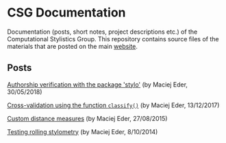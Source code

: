 # CSG Documentation

Documentation (posts, short notes, project descriptions etc.) of the Computational Stylistics Group. This repository contains source files of the materials that are posted on the main [website](https://computationalstylistics.github.io/).

## Posts

[Authorship verification with the package 'stylo'](https://computationalstylistics.github.io/docs/imposters) (by Maciej Eder, 30/05/2018)

[Cross-validation using the function `classify()`](https://computationalstylistics.github.io/docs/cross_validation) (by Maciej Eder, 13/12/2017)

[Custom distance measures](https://computationalstylistics.github.io/docs/custom_distances) (by Maciej Eder, 27/08/2015)

[Testing rolling stylometry](https://computationalstylistics.github.io/docs/rolling_stylometry) (by Maciej Eder, 8/10/2014)
